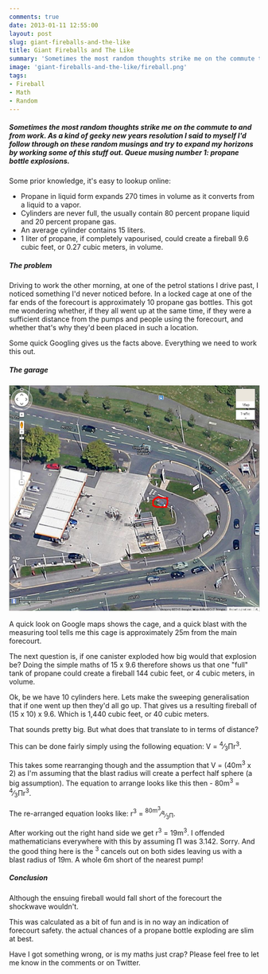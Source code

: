 ```yaml
---
comments: true
date: 2013-01-11 12:55:00
layout: post
slug: giant-fireballs-and-the-like
title: Giant Fireballs and The Like
summary: 'Sometimes the most random thoughts strike me on the commute to and from work.'
image: 'giant-fireballs-and-the-like/fireball.png'
tags:
- Fireball
- Math
- Random
---
```


#####  Sometimes the most random thoughts strike me on the commute to and from work. As a kind of geeky new years resolution I said to myself I'd follow through on these random musings and try to expand my horizons by working some of this stuff out. Queue musing number 1: propane bottle explosions.

Some prior knowledge, it's easy to lookup online:

- Propane in liquid form expands 270 times in volume as it converts from a liquid to a vapor.
- Cylinders are never full, the usually contain 80 percent propane liquid and 20 percent propane gas.
- An average cylinder contains 15 liters.
- 1 liter of propane, if completely vapourised, could create a fireball 9.6 cubic feet, or 0.27 cubic meters, in volume.

##### The problem

Driving to work the other morning, at one of the petrol stations I drive past, I 
noticed something I'd never noticed before. In a locked cage at one of the far 
ends of the forecourt is approximately 10 propane gas bottles. This got me 
wondering whether, if they all went up at the same time, if they were a sufficient 
distance from the pumps and people using the forecourt, and whether that's why 
they'd been placed in such a location.

Some quick Googling gives us the facts above. Everything we need to work this out.

##### The garage

[![](/img/posts/giant-fireballs-and-the-like/garage.png)](/img/posts/giant-fireballs-and-the-like/garage.png)

A quick look on Google maps shows the cage, and a quick blast with the measuring tool 
tells me this cage is approximately 25m from the main forecourt.

The next question is, if one canister exploded how big would that explosion be? 
Doing the simple maths of 15 x 9.6 therefore shows us that one "full" tank of 
propane could create a fireball 144 cubic feet, or 4 cubic meters, in volume.

Ok, be we have 10 cylinders here. Lets make the sweeping generalisation that if one 
went up then they'd all go up. That gives us a resulting fireball of (15 x 10) x 9.6. 
Which is 1,440 cubic feet, or 40 cubic meters.

That sounds pretty big. But what does that translate to in terms of distance?

This can be done fairly simply using the following equation: V = <sup>4</sup>&frasl;<sub>3</sub>&Pi;r<sup>3</sup>.

This takes some rearranging though and the assumption that V = (40m<sup>3</sup> x 2) as I'm 
assuming that the blast radius will create a perfect half sphere (a big assumption). 
The equation to arrange looks like this then - 80m<sup>3</sup> = <sup>4</sup>&frasl;<sub>3</sub>&Pi;r<sup>3</sup>. 

The re-arranged equation looks like: r<sup>3</sup> = <sup>80m<sup>3</sup></sup>&frasl;<sub><sup>4</sup>&frasl;<sub>3</sub>&Pi;</sub>.

After working out the right hand side we get r<sup>3</sup> = 19m<sup>3</sup>. I 
offended mathematicians everywhere with this by assuming &Pi; was 3.142. Sorry. 
And the good thing here is the <sup>3</sup> cancels out on both sides leaving us 
with a blast radius of 19m. A whole 6m short of the nearest pump!

##### Conclusion

Although the ensuing fireball would fall short of the forecourt the shockwave wouldn't. 

This was calculated as a bit of fun and is in no way an indication of forecourt safety. 
the actual chances of a propane bottle exploding are slim at best.

Have I got something wrong, or is my maths just crap? Please feel free to let 
me know in the comments or on Twitter.